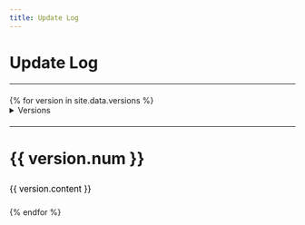 ```yaml
---
title: Update Log
---
```

<style type="text/css">
.text{
  line-height: 35px;
  font-size: 15px;
  color:black;
  text-align: left;
}
hr{
  margin: 20px auto
}
</style>
<h1 style="text-align: left">Update Log</h1>
<hr>
{% for version in site.data.versions %}
<details>
<summary>Versions</summary>
<ul>
  <li><p class="text"><a href="/update-log/#{{ version.code }}">{{ version.num }}</a></p></li>
</ul>
</details>
<hr>
<h1 style="text-align: left" id="{{ version.code }}">{{ version.num }}</h1>
<p class="text">{{ version.content }}</p>
{% endfor %}
